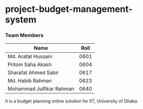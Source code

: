 # project-budget-management-system### Team MembersName | Roll------ | ------Md. Arafat Hussain | 0601Pritom Saha Akash | 0604Sharafat Ahmed Sabir | 0617Md. Habib Rahman | 0623Mohammad Julfikar Rahman | 0640It is a budget planning online solution for IIT, University of Dhaka.